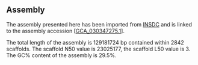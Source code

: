 **Assembly**
--------

The assembly presented here has been imported from [INSDC](http://www.insdc.org) and is linked to the assembly accession [[GCA\_030347275.1](http://www.ebi.ac.uk/ena/data/view/GCA_030347275.1)].

The total length of the assembly is 129181724 bp contained within 2842 scaffolds.
The scaffold N50 value is 23025177, the scaffold L50 value is 3.
The GC% content of the assembly is 29.5%.
